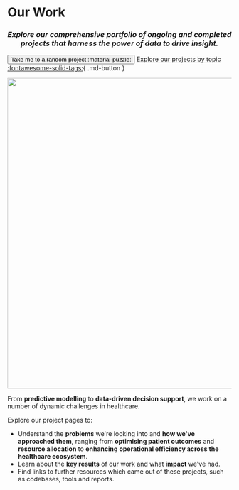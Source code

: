 # Our Work
<h3 align="center"><i>Explore our comprehensive portfolio of ongoing and completed projects that harness the power of data to drive insight.</i></h3>

<script>
    var sites = ['ds218_rap_community_of_practice', 'p24_lime', 'p12_synthvae', 'ai-deep-dive', 'c245_synpath', 'casestudy-recruitment-shortlisting', 'p32_phmdiabetes', 'ct-alignment', 'c339_sas', 'p23_stm', 'p21_synthvae', 'p31_txtrayalign2', 'p22_txtrayalign', 'data-lens', 'p42_hypergraphs2', 'bed-allocation', 'synthetic-data-pipeline', 'c399_privfinger', 'nhs-resolution', 'c338_poud', 'ambulance-delay-predictor', 'parkinsons-detection', 'ai-dictionary', 'open-safely', 'p34_hypergraphs', 'p33_patientsafetylms', 'nwas', 'long-stay', 'adrenal-lesions', 'p11_synpathdiabetes', 'renal-health-prediction', 'nursing-placement-optimisation', 'long-stay-baseline', 'clinical-coding', 'c250_nhscorpus', 'ai-skunkworks', 'casestudy-synthetic-data-pipeline', 'p43_medcat', 'p14_mcr', 'Publications'];

    function randomSite() {
        var i = parseInt(Math.random() * sites.length);
        location.href = sites[i];
    }
</script>

<button class="hero md-button md-button--primary" onclick="randomSite()" >Take me to a random project :material-puzzle:</button> [Explore our projects by topic :fontawesome-solid-tags:](./tags.md){ .md-button }

<p align="center">
  <img src="../images/ourwork.jpeg" width=700></img>
</p>

From **predictive modelling** to **data-driven decision support**, we work on a number of dynamic challenges in healthcare.

Explore our project pages to:

* Understand the **problems** we're looking into and **how we've approached them**, ranging from **optimising patient outcomes** and **resource allocation** to **enhancing operational efficiency across the healthcare ecosystem**.
* Learn about the **key results** of our work and what **impact** we've had.
* Find links to further resources which came out of these projects, such as codebases, tools and reports.
